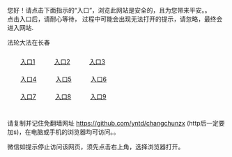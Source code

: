 您好！请点击下面指示的“入口”，浏览此网站是安全的，且为您带来平安。。 <br/>
点击入口后，请耐心等待， 过程中可能会出现无法打开的提示，请忽略，最终会进入网站. </br>

法轮大法在长春<br/>
<div style="padding:10px"><a style="margin:20px" target="_blank" href="https://daqbwbb25uov1.cloudfront.net/2Qpsp?muwmxmq" id="ccLink1" rel="nofollow">入口1</a> <a target="_blank" style="margin:20px" href="https://d1dibnkqh4bomy.cloudfront.net/2Qpsp?etpurri" id="ccLink2" rel="nofollow">入口2</a> <a style="margin:20px" target="_blank" href="https://d18pz44gum702o.cloudfront.net/2Qpsp?yecsmei" id="ccLink3" rel="nofollow">入口3</a></div>

<div style="padding:10px" ><a style="margin:20px" target="_blank" href="https://daqbwbb25uov1.cloudfront.net/2Qpsp?muwmxmq" id="ccLink4" rel="nofollow">入口4</a> <a style="margin:20px" href="https://d1dibnkqh4bomy.cloudfront.net/2Qpsp?etpurri" target="_blank" id="ccLink5" rel="nofollow">入口5</a> <a style="margin:20px" href="https://d18pz44gum702o.cloudfront.net/2Qpsp?yecsmei" target="_blank" id="ccLink6" rel="nofollow">入口6</a></div>

<div style="padding:10px"><a style="margin:20px" target="_blank" href="https://daqbwbb25uov1.cloudfront.net/2Qpsp?muwmxmq" id="ccLink7" rel="nofollow">入口7</a> <a style="margin:20px" href="https://d1dibnkqh4bomy.cloudfront.net/2Qpsp?etpurri" target="_blank" id="ccLink8" rel="nofollow">入口8</a> <a style="margin:20px" target="_blank" href="https://d18pz44gum702o.cloudfront.net/2Qpsp?yecsmei" id="ccLink9" rel="nofollow">入口9</a></div>

<br/>



请复制并记住免翻墙网址 https://github.com/yntd/changchunzx (http后一定要加s)，在电脑或手机的浏览器均可访问。。<br/>

微信如提示停止访问该网页，须先点击右上角，选择浏览器打开。
